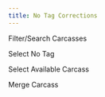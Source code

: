 ```yaml
---
title: No Tag Corrections
---
```


Filter/Search Carcasses

Select No Tag 

Select Available Carcass 

Merge Carcass